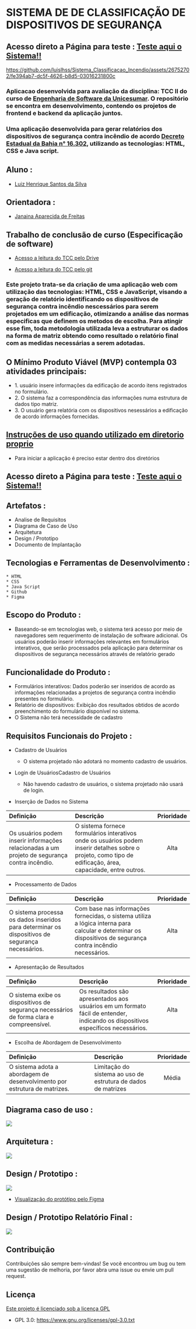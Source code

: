 # SISTEMA DE DE CLASSIFICAÇÃO DE DISPOSITIVOS DE SEGURANÇA

## Acesso direto a Página para teste : [Teste aqui o Sistema!!](https://luislhss.github.io/Sistema_Classificacao_Incendio/)


https://github.com/luislhss/Sistema_Classificacao_Incendio/assets/26752702/fe394ab7-dc5f-4626-b8d5-03016231800c


### Aplicacao desenvolvida para avaliação da disciplina: TCC II do curso de [Engenharia de Software da Unicesumar](https://inscricoes.unicesumar.edu.br/curso/engenharia-de-software?utm_content=&utm_term=engenharia%20de%20software&utm_campaign=U-EAD-GG-ONG-CAP-ENG-CONV-PADR-BRAN-BR-PESQ-CPC&utm_source=adwords&utm_medium=cpc&hsa_acc=7334726990&hsa_cam=18609302801&hsa_grp=145533609809&hsa_ad=629994118934&hsa_src=g&hsa_tgt=aud-828852820731:kwd-31430410&hsa_kw=engenharia%20de%20software&hsa_mt=b&hsa_net=adwords&hsa_ver=3&gad_source=1&gclid=Cj0KCQiA7OqrBhD9ARIsAK3UXh3hTyFb7bGzxXEJcgIlEYUin8ZiY3h4ICbi7Mg92xCB68I55ecvQzMaAsmmEALw_wcB). O repositório se encontra em desenvolvimento, contendo os projetos de frontend e backend da aplicação juntos.

### Uma aplicação desenvolvida para gerar relatórios dos dispositivos de segurança contra incêndio de acordo [Decreto Estadual da Bahia n° 16.302](http://www.cbm.ba.gov.br/sites/default/files/documentos/2018-10/decreto_no_16.302_de_27_ago_15_-_regulamenta_a_lei_no_12.929.pdf), utilizando as tecnologias: HTML, CSS e Java script.

## Aluno :

- [Luiz Henrique Santos da Silva](https://www.linkedin.com/in/luiz-henrique-s-88104552/)

## Orientadora :

- [Janaina Aparecida de Freitas](https://www.escavador.com/sobre/2313580/janaina-aparecida-de-freitas)

## Trabalho de conclusão de curso (Especificação de software)

- [Acesso a leitura do TCC pelo Drive](https://drive.google.com/file/d/1fLq28JgDkZIeycoV9Z2eZ6C52tlIkNvO/view?usp=sharing)

- [Acesso a leitura do TCC pelo git](https://github.com/luislhss/Sistema_Classificacao_Incendio/blob/main/assets/img/-RA-20131891-5-TCC_II_Luiz%20henrique.pdf)


### Este projeto trata-se da criação de uma aplicação web com utilização das tecnologias: HTML, CSS e JavaScript, visando a geração de relatório identificando os dispositivos de segurança contra incêndio nescessários para serem projetados em um edificação, otimizando a análise das normas especificas que definem os metodos de escolha. Para atingir esse fim, toda metodologia utilizada leva a estruturar os dados na forma de matriz obtendo como resultado o relatório final com as medidas necessárias a serem adotadas.


<h2>O Mínimo Produto Viável (MVP) contempla 03 atividades principais:</h2>
<ul>
	<li>1. usuário insere informações da edificação de acordo itens registrados no formulário.</li>
	<li>2. O sistema faz a correspondência das informações numa estrutura de dados tipo matriz.</li>
	<li>3. O usuário gera relatória com os dispositivos nesessários a edificação de acordo informações fornecidas.</li>
	</ul>

## [Instruções de uso quando utilizado em diretorio proprio](https://www.youtube.com/watch?v=ohwQe9C7LXs)
  
  * Para iniciar a aplicação é preciso estar dentro dos diretórios

## Acesso direto a Página para teste : [Teste aqui o Sistema!!](https://luislhss.github.io/Sistema_Classificacao_Incendio/)
    
## Artefatos :

   *  Analise de Requisitos
   *  Diagrama de Caso de Uso
   *  Arquitetura
   *  Design / Prototipo
   *  Documento de Implantação

## Tecnologias e Ferramentas de Desenvolvimento :

    * HTML
    * CSS
    * Java Script
    * Github
    * Figma

## Escopo do Produto :

* Baseando-se em tecnologias web, o sistema terá acesso por meio de navegadores sem requerimento de instalação de software adicional. Os usuários poderão inserir informações relevantes em formulários interativos, que serão processados pela aplicação para determinar os dispositivos de segurança necessários através de relatório gerado

## Funcionalidade do Produto :

 * Formulários interativos: Dados poderão ser inseridos de acordo as informações relacionadas a projetos de segurança contra incêndio presentes no formulário.
 * Relatório de dispositivos: Exibição dos resultados obtidos de acordo preenchimento do formulário disponível no sistema.
 * O Sistema não terá necessidade de cadastro

## Requisitos Funcionais do Projeto :

 * Cadastro de Usuários
   
   - O sistema projetado não adotará no momento cadastro de usuários.

 * Login de UsuáriosCadastro de Usuários
   
   - Não havendo cadastro de usuários, o sistema projetado não usará de login.

  * Inserção de Dados no Sistema

| Definição | Descrição | Prioridade |
|:---|:---|:---:|
| Os usuários podem inserir informações relacionadas a um projeto de segurança contra incêndio.| O sistema fornece formulários interativos onde os usuários podem inserir detalhes sobre o projeto, como tipo de edificação, área, capacidade, entre outros. |Alta|

  * Processamento de Dados

| Definição | Descrição | Prioridade |
|:---|:---|:---:|
| O sistema processa os dados inseridos para determinar os dispositivos de segurança necessários.| Com base nas informações fornecidas, o sistema utiliza a lógica interna para calcular e determinar os dispositivos de segurança contra incêndio necessários. |Alta|


  * Apresentação de Resultados
    
| Definição | Descrição | Prioridade |
|:---|:---|:---:|
| O sistema exibe os dispositivos de segurança necessários de forma clara e compreensível.| Os resultados são apresentados aos usuários em um formato fácil de entender, indicando os dispositivos específicos necessários.    |Alta|

  * Escolha de Abordagem de Desenvolvimento

| Definição | Descrição | Prioridade |
|:---|:---|:---:|
| O sistema adota a abordagem de desenvolvimento por estrutura de matrizes.| Limitação do sistema ao uso de estrutura de dados de matrizes |Média|



## Diagrama caso de uso :

<img src="/assets/img/casodeuso.jpg">

## Arquitetura :

<img src="/assets/img/arquitetura.jpg">

## Design / Prototipo :

<img src="/assets/img/pt1.png">

  *  [Visualização do protótipo pelo Figma](https://www.figma.com/file/gpyzHlWreJBSB2KYhJUwqG/Modelo-Classifica%C3%A7%C3%A3o-de-dispositivos?type=design&node-id=0%3A1&mode=design&t=yDLCPypyilNOZszq-1)

## Design / Prototipo Relatório Final :

<img src="/assets/img/pt2.png">

<h2>Contribuição</h2>
<p>Contribuições são sempre bem-vindas! Se você encontrou um bug ou tem uma sugestão de melhoria, por favor abra uma issue ou envie um pull request.</p>

## Licença

[Este projeto é licenciado sob a licença GPL](https://www.agtic.ufpr.br/pds-ufpr/ProcessoDemoisellePlugin/guidances/supportingmaterials/tiposLicencasSoftware_AD711F8B.html)

* GPL 3.0: https://www.gnu.org/licenses/gpl-3.0.txt


